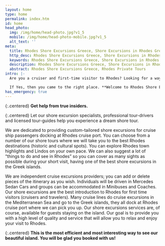 ```yaml
---
layout: home
type: home
permalink: index.htm
id: home
head_photo:
  img: /img/home/head-photo.jpg?v1_5
  mobile: /img/home/head-photo-mobile.jpg?v1_5
  alt_text: ''
meta:
  title: Rhodes Shore Excursions Greece, Shore Excursions in Rhodes Greece, Rhodes Private Tours
  http_desc: Rhodes Shore Excursions Greece, Shore Excursions in Rhodes Greece, Rhodes Private Tours, Rhodes Cruise Excursions, Best Shore Excursions in Rhodes Greece
  keywords: Rhodes Shore Excursions Greece, Shore Excursions in Rhodes Greece, Rhodes Private Tours, Rhodes Cruise Excursions, Best Shore Excursions in Rhodes Greece
  description: Rhodes Shore Excursions Greece, Shore Excursions in Rhodes Greece, Rhodes Private Tours, Rhodes Cruise Excursions, Best Shore Excursions in Rhodes Greece
  abstract: Rhodes Shore Excursions Greece, Rhodes Private Tours  
intro: |-
  Are you a cruiser and first-time visitor to Rhodes? Looking for a way to maximize your short time on the island?

  If Yes, then you came to the right place. **Welcome to Rhodes Shore Excursions!**
has_emergency: true
---
```

{:.centered}
**Get help from true insiders.**

{:.centered}
Let our shore excursion specialists, professional tour-drivers and licensed tour-guides help you experience a dream shore tour.

We are dedicated to providing custom-tailored shore excursions for cruise ship passengers docking at Rhodes cruise port. You can choose from a number of our shore tours where we will take you to the best Rhodes destinations (historic and cultural spots). You can explore Rhodes town highlights and Lindos on your own pace. We can also suggest a lot of “things to do and see in Rhodes” so you can cover as many sights as possible during your short visit, having one of the best shore excursions in the Greek islands.

We are independent cruise excursions providers; you can add or delete pieces of the itinerary as you wish. Individuals will be driven in Mercedes Sedan Cars and groups can be accommodated in Minibuses and Coaches.  Our shore excursions are the best introduction to Rhodes for first time visitors (cruisers and travelers). Many cruise lines do cruise excursions in the Mediterranean Sea and go to the Greek islands, they all dock at Rhodes cruise port where we can pick you up.   Our shore excursions services are, of course, available for guests staying on the island. Our goal is to provide you with a high level of quality and service that will allow you to relax and enjoy your visit to Rhodes.

{:.centered}
**This is the most efficient and most interesting way to see our beautiful island. You will be glad you booked with us!**